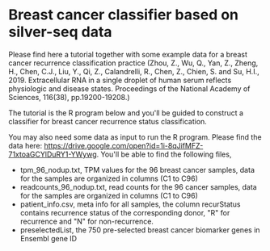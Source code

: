 # Breast cancer classifier based on silver-seq data

Please find here a tutorial together with some example data for a breast cancer recurrence classification practice (Zhou, Z., Wu, Q., Yan, Z., Zheng, H., Chen, C.J., Liu, Y., Qi, Z., Calandrelli, R., Chen, Z., Chien, S. and Su, H.I., 2019. Extracellular RNA in a single droplet of human serum reflects physiologic and disease states. Proceedings of the National Academy of Sciences, 116(38), pp.19200-19208.) 

The tutorial is the R program below and you'll be guided to construct a classifier for breast cancer recurrence status classification.

You may also need some data as input to run the R program. Please find the data here: https://drive.google.com/open?id=1i-8qJifMFZ-71xtoaGCYlDuRY1-YWywg. You'll be able to find the following files,
* tpm_96_nodup.txt, TPM values for the 96 breast cancer samples, data for the samples are organized in columns (C1 to C96)
* readcounts_96_nodup.txt, read counts for the 96 cancer samples, data for the samples are organized in columns (C1 to C96)
* patient_info.csv, meta info for all samples, the column recurStatus contains recurrence status of the corresponding donor, "R" for recurrence and "N" for non-recurrence.
* preselectedList, the 750 pre-selected breast cancer biomarker genes in Ensembl gene ID

